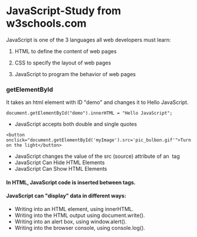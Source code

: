 # JavaScript-Study from w3schools.com

JavaScript is one of the 3 languages all web developers must learn:

   1. HTML to define the content of web pages

   2. CSS to specify the layout of web pages

   3. JavaScript to program the behavior of web pages

### getElementById

It takes an html element with ID "demo" and changes it to Hello JavaScript.

```
document.getElementById("demo").innerHTML = "Hello JavaScript";
```

* JavaScript accepts both double and single quotes

```
<button onclick="document.getElementById('myImage').src='pic_bulbon.gif'">Turn on the light</button>
```

* JavaScript changes the value of the src (source) attribute of an <img> tag
* JavaScript Can Hide HTML Elements
* JavaScript Can Show HTML Elements



#### In HTML, JavaScript code is inserted between <script> and </script> tags.


#### JavaScript can "display" data in different ways:

* Writing into an HTML element, using innerHTML.
* Writing into the HTML output using document.write().
* Writing into an alert box, using window.alert().
* Writing into the browser console, using console.log().
